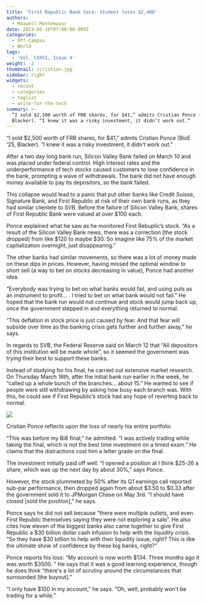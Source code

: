 ```yaml
---
title: 'First Republic Bank Sale: Student loses $2,400'
authors:
  - Maxwell Montemayor
date: 2023-05-16T07:00:00.000Z
categories:
  - Off-Campus
  - World
tags:
  - 'Vol. CXXVI, Issue 4'
weight: -2
thumbnail: /cristian.jpg
sidebar: right
widgets:
  - recent
  - categories
  - taglist
  - write-for-the-tech
summary: >-
  “I sold $2,500 worth of FRB shares, for $41,” admits Cristian Ponce (BioE ‘25,
  Blacker). “I knew it was a risky investment, it didn’t work out.”
---
```


“I sold $2,500 worth of FRB shares, for $41,” admits Cristian Ponce (BioE ‘25, Blacker). “I knew it was a risky investment, it didn’t work out.”

&#x9;After a two day long bank run, Silicon Valley Bank failed on March 10 and was placed under federal control. High interest rates and the underperformance of tech stocks caused customers to lose confidence in the bank, prompting a wave of withdrawals. The bank did not have enough money available to pay its depositors, so the bank failed.

This collapse would lead to a panic that put other banks like Credit Suisse, Signature  Bank, and First Republic at risk of their own bank runs, as they had similar clientele to SVB. Before the failure of Silicon Valley Bank, shares of First Republic Bank were valued at over $100 each. 

Ponce explained what he saw as he monitored First Rebuplic’s stock. “As a result of the Silicon Valley Bank news, there was a correction \[the stock dropped] from like $120 to maybe $30. So imagine like 75% of the market capitalization overnight, just disappearing.” 

The other banks had similar movements, so there was a lot of money made on these dips in prices. However, having missed the optimal window to short sell (a way to bet on stocks decreasing in value), Ponce had another idea.

“Everybody was trying to bet on what banks would fail, and using puts as an instrument to profit… . I tried to bet on what bank would not fail.” He hoped that the bank run would not continue and stock would jump back up, once the government stepped in and everything returned to normal. 

&#x9;“This deflation in stock price is just caused by fear. And that fear will subside over time as the banking crisis gets further and further away,” he says.

In regards to SVB, the Federal Reserve said on March 12 that “All depositors of this institution will be made whole”, so it seemed the government was trying their best to support these banks.

Instead of studying for his final, he carried out extensive market research. On Thursday March 16th, after the initial bank run earlier in the week, he “called up a whole bunch of the branches… about 15.” He wanted to see if people were still withdrawing by asking how busy each branch was. With this, he could see if First Republic’s stock had any hope of reverting back to normal.

![](/cristian.jpg)

Cristian Ponce reflects upon the loss of nearly his entire portfolio

“This was before my Bi8 final,” he admitted. “I was actively trading while taking the final, which is not the best time investment on a timed exam.” He claims that the distractions cost him a letter grade on the final. 

&#x9;The investment initially paid off well. “I opened a position at I think $25-26 a share, which was up the next day by about 30%,” says Ponce. 

However, the stock plummeted by 50% after its Q1 earnings call reported sub-par performance, then dropped again from about $3.50 to $0.33 after the government sold it to JPMorgan Chase on May 3rd. “I should have closed \[sold the position],” he says.

Ponce says he did not sell because “there were multiple outlets, and even First Republic themselves saying they were not exploring a sale”. He also cites how eleven of the biggest banks also came together to give First Republic a $30 billion dollar cash infusion to help with the liquidity crisis. “So they have $30 billion to help with their liquidity issue, right? This is like the ultimate show of confidence by these big banks, right?”

&#x9;Ponce reports his loss: “My account is now worth $134. Three months ago it was worth $3500. ” He says that it was a good learning experience, though he does think “there's a lot of scrutiny around the circumstances that surrounded \[the buyout].”

“I only have $100 in my account,” he says. “Oh, well, probably won't be trading for a while.”
